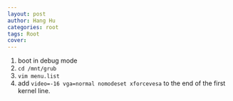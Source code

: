 ```yaml
---
layout: post
author: Hang Hu
categories: root
tags: Root 
cover: 
---
```


1. boot in debug mode
2. `cd /mnt/grub`
3. `vim menu.list`
4. add `video=-16 vga=normal nomodeset xforcevesa` to the end of the first kernel line.
